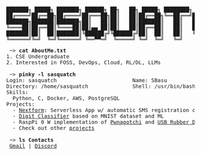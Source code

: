 # <img alt="" align="left" src="https://badges.pufler.dev/visits/SourasishBasu/SourasishBasu?style=flat-square&label=&color=000000&logo=github&logoColor=white&labelColor=000000"/> <a href="https://drive.google.com/file/d/1MjfRNqZZC0wZpOTCUCzSpph0Bmlgexmg/view?usp=sharing"><img alt="" align="right" src="https://img.shields.io/badge/Resume-000000?style=flat&link=https://drive.google.com/file/d/1MjfRNqZZC0wZpOTCUCzSpph0Bmlgexmg/view?usp=sharing"/></a>
<br>
<pre>
███████╗ █████╗ ███████╗ ██████╗ ██╗   ██╗ █████╗ ████████╗ ██████╗██╗  ██╗
██╔════╝██╔══██╗██╔════╝██╔═══██╗██║   ██║██╔══██╗╚══██╔══╝██╔════╝██║  ██║
███████╗███████║███████╗██║   ██║██║   ██║███████║   ██║   ██║     ███████║
╚════██║██╔══██║╚════██║██║▄▄ ██║██║   ██║██╔══██║   ██║   ██║     ██╔══██║
███████║██║  ██║███████║╚██████╔╝╚██████╔╝██║  ██║   ██║   ╚██████╗██║  ██║
╚══════╝╚═╝  ╚═╝╚══════╝ ╚══▀▀═╝  ╚═════╝ ╚═╝  ╚═╝   ╚═╝    ╚═════╝╚═╝  ╚═╝
</pre>

<pre>
 ~> <strong>cat AboutMe.txt</strong>
1. CSE Undergraduate
2. Interested in FOSS, DevOps, Cloud, RL/DL, LLMs 

 ~> <strong>pinky -l sasquatch</strong>
Login: sasquatch                        Name: SBasu
Directory: /home/sasquatch              Shell: /usr/bin/bash
Skills:
  Python, C, Docker, AWS, PostgreSQL
Projects:
  - <a href="https://github.com/SourasishBasu/Registration-Validator-SMS-AWS">Nextform</a>: Serverless App w/ automatic SMS registration confirmation using AWS + NextJS
  - <a href="https://github.com/SourasishBasu/Digit-Classifier">Digit Classifier</a> based on MNIST dataset and ML
  - RaspPi 0 W implementation of <a href="https://github.com/SourasishBasu/Pwnagotchi-raspberry-pi0">Pwnagotchi</a> and <a href="https://github.com/SourasishBasu/PicoW-Ducky">USB Rubber Ducky</a> using Pico W.
  - Check out other <a href="https://github.com/SourasishBasu?tab=repositories">projects</a>

 ~> <strong>ls Contacts</strong>
 <a href="mailto:sourasishbasu06@gmail.com">Gmail</a> | <a href="https://discordapp.com/users/524877465496190976">Discord</a>
</pre>

